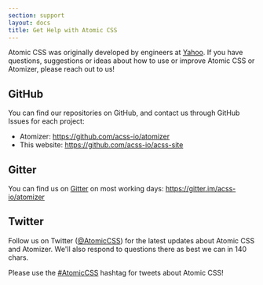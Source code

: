 ```yaml
---
section: support
layout: docs
title: Get Help with Atomic CSS
---
```


<p>Atomic CSS was originally developed by engineers at <a href="https://www.yahoo.com">Yahoo</a>.  If you have questions, suggestions or ideas about how to use or improve Atomic CSS or Atomizer, please reach out to us!</p>
<h2 id="github">GitHub</h2>
<p>You can find our repositories on GitHub, and contact us through GitHub Issues for each project:</p>
<ul>
<li>Atomizer: <a href="https://github.com/acss-io/atomizer">https://github.com/acss-io/atomizer</a></li>
<li>This website: <a href="https://github.com/acss-io/acss-site">https://github.com/acss-io/acss-site</a></li>
</ul>
<h2 id="gitter">Gitter</h2>
<p>You can find us on <a href="http://gitter.im">Gitter</a> on most working days: <a href="https://gitter.im/acss-io/atomizer">https://gitter.im/acss-io/atomizer</a></p>
<h2 id="twitter">Twitter</h2>
<p>Follow us on Twitter (<a href="https://twitter.com/atomiccss">@AtomicCSS</a>) for the latest updates about Atomic CSS and Atomizer. We&#39;ll also respond to questions there as best we can in 140 chars.</p>
<p>Please use the <a href="https://twitter.com/search?q=AtomicCSS">#AtomicCSS</a> hashtag for tweets about Atomic CSS!</p>
